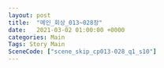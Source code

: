 ```yaml
---
layout: post
title:  "메인_회상_013~028장"
date:   2021-03-02 01:00:00 +0000
categories: Main
Tags: Story Main
SceneCode: ["scene_skip_cp013-028_q1_s10"]
---
```

